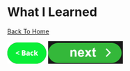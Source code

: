 # What I Learned
[Back To Home](althome)

[![back button](back.png)](AfterResearch) [![Next Button](image.png)](Sources)
